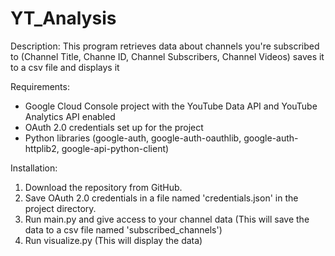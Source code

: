 # YT_Analysis

Description:
This program retrieves data about channels you're subscribed to (Channel Title, Channe ID, Channel Subscribers, Channel Videos) saves it to a csv file and displays it

Requirements:
- Google Cloud Console project with the YouTube Data API and YouTube Analytics API enabled
- OAuth 2.0 credentials set up for the project
- Python libraries (google-auth, google-auth-oauthlib, google-auth-httplib2, google-api-python-client)

Installation:
1. Download the repository from GitHub.
2. Save OAuth 2.0 credentials in a file named 'credentials.json' in the project directory.
3. Run main.py and give access to your channel data (This will save the data to a csv file named 'subscribed_channels')
4. Run visualize.py (This will display the data)
